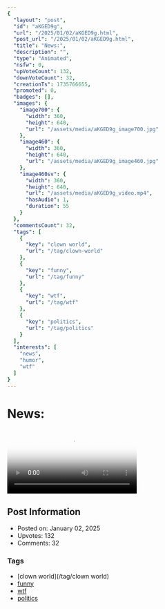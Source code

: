 ```yaml
---
{
  "layout": "post",
  "id": "aKGED9g",
  "url": "/2025/01/02/aKGED9g.html",
  "post_url": "/2025/01/02/aKGED9g.html",
  "title": "News:",
  "description": "",
  "type": "Animated",
  "nsfw": 0,
  "upVoteCount": 132,
  "downVoteCount": 32,
  "creationTs": 1735766655,
  "promoted": 0,
  "badges": [],
  "images": {
    "image700": {
      "width": 360,
      "height": 640,
      "url": "/assets/media/aKGED9g_image700.jpg"
    },
    "image460": {
      "width": 360,
      "height": 640,
      "url": "/assets/media/aKGED9g_image460.jpg"
    },
    "image460sv": {
      "width": 360,
      "height": 640,
      "url": "/assets/media/aKGED9g_video.mp4",
      "hasAudio": 1,
      "duration": 55
    }
  },
  "commentsCount": 32,
  "tags": [
    {
      "key": "clown world",
      "url": "/tag/clown-world"
    },
    {
      "key": "funny",
      "url": "/tag/funny"
    },
    {
      "key": "wtf",
      "url": "/tag/wtf"
    },
    {
      "key": "politics",
      "url": "/tag/politics"
    }
  ],
  "interests": [
    "news",
    "humor",
    "wtf"
  ]
}
---
```


# News:

<video controls playsinline loop poster="/assets/media/aKGED9g_image460.jpg">
  <source src="/assets/media/aKGED9g_video.mp4" type="video/mp4">
  Your browser does not support the video tag.
</video>

## Post Information

- Posted on: January 02, 2025
- Upvotes: 132
- Comments: 32

### Tags

- [clown world](/tag/clown world)
- [funny](/tag/funny)
- [wtf](/tag/wtf)
- [politics](/tag/politics)
